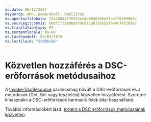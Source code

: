 ```yaml
---
ms.date: 06/12/2017
keywords: WMF, powershell, beállítás
ms.openlocfilehash: 72a28844f70333ecdb0846d86e27a4ff63999d34
ms.sourcegitcommit: b6871f21bd666f9cd71dd336bb3f844cf472b56c
ms.translationtype: MT
ms.contentlocale: hu-HU
ms.lasthandoff: 02/03/2019
ms.locfileid: "55685556"
---
```

# <a name="direct-access-to-dsc-resource-methods"></a>Közvetlen hozzáférés a DSC-erőforrások metódusaihoz


A [Invoke-DscResource](https://technet.microsoft.com/library/mt517869.aspx) parancsmag bővült a DSC-erőforrások és a metódusok (Get, Set vagy tesztelési) közvetlen hozzáférést. Szeretné kihasználni a DSC-erőforrások harmadik felek által használható.

További információkért lásd: [történt a DSC erőforrások metódusainak közvetlen](https://msdn.microsoft.com/powershell/dsc/directcallresource).
